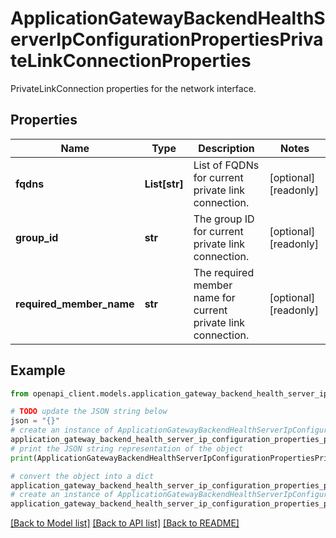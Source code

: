 # ApplicationGatewayBackendHealthServerIpConfigurationPropertiesPrivateLinkConnectionProperties

PrivateLinkConnection properties for the network interface.

## Properties

Name | Type | Description | Notes
------------ | ------------- | ------------- | -------------
**fqdns** | **List[str]** | List of FQDNs for current private link connection. | [optional] [readonly] 
**group_id** | **str** | The group ID for current private link connection. | [optional] [readonly] 
**required_member_name** | **str** | The required member name for current private link connection. | [optional] [readonly] 

## Example

```python
from openapi_client.models.application_gateway_backend_health_server_ip_configuration_properties_private_link_connection_properties import ApplicationGatewayBackendHealthServerIpConfigurationPropertiesPrivateLinkConnectionProperties

# TODO update the JSON string below
json = "{}"
# create an instance of ApplicationGatewayBackendHealthServerIpConfigurationPropertiesPrivateLinkConnectionProperties from a JSON string
application_gateway_backend_health_server_ip_configuration_properties_private_link_connection_properties_instance = ApplicationGatewayBackendHealthServerIpConfigurationPropertiesPrivateLinkConnectionProperties.from_json(json)
# print the JSON string representation of the object
print(ApplicationGatewayBackendHealthServerIpConfigurationPropertiesPrivateLinkConnectionProperties.to_json())

# convert the object into a dict
application_gateway_backend_health_server_ip_configuration_properties_private_link_connection_properties_dict = application_gateway_backend_health_server_ip_configuration_properties_private_link_connection_properties_instance.to_dict()
# create an instance of ApplicationGatewayBackendHealthServerIpConfigurationPropertiesPrivateLinkConnectionProperties from a dict
application_gateway_backend_health_server_ip_configuration_properties_private_link_connection_properties_from_dict = ApplicationGatewayBackendHealthServerIpConfigurationPropertiesPrivateLinkConnectionProperties.from_dict(application_gateway_backend_health_server_ip_configuration_properties_private_link_connection_properties_dict)
```
[[Back to Model list]](../README.md#documentation-for-models) [[Back to API list]](../README.md#documentation-for-api-endpoints) [[Back to README]](../README.md)


